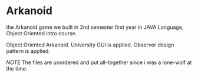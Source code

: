 # Arkanoid
the Arkanoid game we built in 2nd semester first year in JAVA Language, Object Oriented intro course.

Object Oriented Arkanoid.
University GUI is applied.
Observer design pattern is applied.

*NOTE*
The files are unordered and put all-together since i was a lone-wolf at the time.
